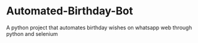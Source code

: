 # Automated-Birthday-Bot
A python project that automates birthday wishes on whatsapp web through python and selenium
